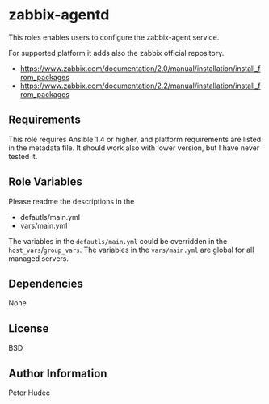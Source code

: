 zabbix-agentd
=================

This roles enables users to configure the zabbix-agent service.

For supported platform it adds also the zabbix official repository.

- https://www.zabbix.com/documentation/2.0/manual/installation/install_from_packages
- https://www.zabbix.com/documentation/2.2/manual/installation/install_from_packages


Requirements
------------
This role requires Ansible 1.4 or higher, and platform requirements are listed
in the metadata file. It should work also with lower version, but I have never tested it.

Role Variables
--------------
Please readme the descriptions in the

  - defautls/main.yml
  - vars/main.yml

The variables in the `defautls/main.yml` could be overridden in the `host_vars`/`group_vars`.
The variables in the `vars/main.yml` are global for all managed servers.

Dependencies
------------

None

License
-------

BSD

Author Information
------------------

Peter Hudec
